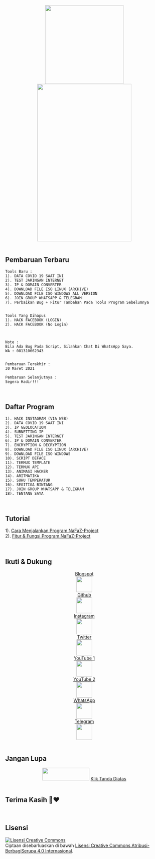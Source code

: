 <center>
<img src="https://1.bp.blogspot.com/-RjbH0PsSiek/XhxquNbaESI/AAAAAAAAAHI/niBbnodOdeYlTSr137ie64kqQuVVMluogCNcBGAsYHQ/s1600/20200112_195431.png" href="https://gatorberkelas.blogspot.com" width="250" height="250"</img>
</center>
<center>
<img src="https://1.bp.blogspot.com/-RUi4pZGPXWc/YGMwXNpTTwI/AAAAAAAAABw/SxhC6jdYWoM7d0GrE-zrkiLBUuQUsbm0gCPcBGAYYCw/s1986/Screenshot_2021_0330_210510.png" href="https://nafazblogger.blogspot.com" width="300" height="500"</img>
</center>
<br>


## Pembaruan Terbaru
```
Tools Baru :
1). DATA COVID 19 SAAT INI
2). TEST JARINGAN INTERNET
3). IP & DOMAIN CONVERTER
4). DOWNLOAD FILE ISO LINUX (ARCHIVE)
5). DOWNLOAD FILE ISO WINDOWS ALL VERSION
6). JOIN GROUP WHATSAPP & TELEGRAM
7). Perbaikan Bug + Fitur Tambahan Pada Tools Program Sebelumnya


Tools Yang Dihapus
1). HACK FACEBOOK (LOGIN)
2). HACK FACEBOOK (No Login)



Note : 
Bila Ada Bug Pada Script, Silahkan Chat Di WhatsApp Saya.
WA : 081310662343


Pembaruan Terakhir :
30 Maret 2021

Pembaruan Selanjutnya :
Segera Hadir!!!
```
<br>


## Daftar Program
```
1). HACK INSTAGRAM (VIA WEB)
2). DATA COVID 19 SAAT INI
3). IP GEOLOCATION
4). SUBNETTING IP
5). TEST JARINGAN INTERNET
6). IP & DOMAIN CONVERTER
7). ENCRYPTION & DECRYPTION
8). DOWNLOAD FILE ISO LINUX (ARCHIVE)
9). DOWNLOAD FILE ISO WINDOWS
10). SCRIPT DEFACE
11). TERMUX TEMPLATE
12). TERMUX API
13). ANIMASI HACKER
14). ARITMATIKA
15). SUHU TEMPERATUR
16). SEGITIGA BINTANG
17). JOIN GROUP WHATSAPP & TELEGRAM
18). TENTANG SAYA
```
<br>


## Tutorial
1). <a href="https://bit.ly/3szQaa3" target="_blank">Cara Menjalankan Program NaFaZ-Project</a>
<br>
2). <a  href="https://bit.ly/3sxYOpv" target="_blank">Fitur & Fungsi Program NaFaZ-Project</a>

<br>


## Ikuti & Dukung
<center>
<a href="https://gatorberkelas.blogspot.com" target="_blank">Blogspot</a>
<br>
<img src="https://1.bp.blogspot.com/-Fd7WYVcb0dc/X7pQcn1XtJI/AAAAAAAAFQo/lGH28CWG3zEOy-TlArj_2AiIy4SPEIC6gCNcBGAsYHQ/s1280/20201122_184028.jpg" href="https://gatorberkelas.blogspot.com" width="50" height="50"></img>
<br>
<a href="https://github.com/Gator-Bks" target="_blank">Github</a>
<br>
<img src="https://1.bp.blogspot.com/-6NoYLbmclOs/X7pQbMbn3uI/AAAAAAAAFQk/Ep4IZvPX3TQPrr9tBDcyOAz4Kgdn9rOhACNcBGAsYHQ/s1280/20201122_184124.jpg" href="https://github.com/Gator-Bks" width="50" height="50"></img>
<br>
<a href="https://www.instagram.com/gator_bks" target="_blank">Instagram</a>
<br>
<img src="https://1.bp.blogspot.com/-_7Oxaqdpdis/X7pQe2J1gQI/AAAAAAAAFQw/ZRAbY3B9QpolsAvfkM7KLm8cLtmgrA6RgCNcBGAsYHQ/s1280/20201122_184221.jpg" href="https://www.instagram.com/gator_bks" width="50" height="50"></img>
<br>
<a href="https://twitter.com/gator_bks" target="_blank">Twitter</a>
<br>
<img src="https://1.bp.blogspot.com/-Em-uSbIhEAs/X7pQeNsMROI/AAAAAAAAFQs/ENA5yG4KoLoSxVhlRZCpvGOlpVKJf0aMgCNcBGAsYHQ/s1280/20201122_184254.jpg" href="https://twitter.com/gator_bks" width="50" height="50"></img>
<br>
<a href="https://www.youtube.com/channel/UCrzkADYdl1qQOgeURA_m62g" target="_blank">YouTube 1</a>
<br>
<img src="https://1.bp.blogspot.com/-YQFndGgi_9Y/X7pQfzsnWJI/AAAAAAAAFQ0/88LQDH0a2jEcxs6AY9aXyI6y3XFok1OmwCNcBGAsYHQ/s1280/20201122_184512.jpg" href="https://www.youtube.com/channel/UCrzkADYdl1qQOgeURA_m62g" width="50" height="50"></img>
<br>
<a href="https://www.youtube.com/channel/UCFy1ZNRvXQGeSLfktmviDLw" target="_blank">YouTube 2</a>
<br>
<img src="https://1.bp.blogspot.com/-YQFndGgi_9Y/X7pQfzsnWJI/AAAAAAAAFQ0/88LQDH0a2jEcxs6AY9aXyI6y3XFok1OmwCNcBGAsYHQ/s1280/20201122_184512.jpg" href="https://www.youtube.com/channel/UCFy1ZNRvXQGeSLfktmviDLw" width="50"height="50"</img>
<br>
<a href="http://wa.me/6281310662343" target="_blank">WhatsApp</a>
<br>
<img src="https://1.bp.blogspot.com/-_8377_9knLI/X7pQhB0W2iI/AAAAAAAAFQ8/rDzmsa7JdmwFFyhg7IQh4ddM0iBC2fAIwCNcBGAsYHQ/s1280/20201122_184657.jpg" href="http://wa.me/6281310662343" width="50"height="50"</img>
<br>
<a href="http://t.me/nfz01" target="_blank">Telegram</a>
<br>
<img src="https://1.bp.blogspot.com/-kOtDZeFx7PE/X7pQhA5r6zI/AAAAAAAAFQ4/MOEztOGlJy0-_huj4BVTejrEFKwyXlFJQCNcBGAsYHQ/s1280/20201122_184845.jpg" href="http://t.me/nfz01" width="50"height="50"</img>
<br>
</center>
<br>


## Jangan Lupa
<center>
<img src="https://1.bp.blogspot.com/-56z9qSi4Zzs/X7o8pkF1x0I/AAAAAAAAFPM/HZVtlFZ3ugI3JHfBxY6TrqhxAIwZf7OYwCNcBGAsYHQ/s840/Screenshot_2020_1122_172322.png" href="https://github.com/Gator-Bks/NaFaZ-Project/fork?fragment=1" width="150" height="40"</img>
<a href="https://github.com/Gator-Bks/NaFaZ-Project/fork?fragment=1" target="_blank">Klik Tanda Diatas</a>
<br>
</center>
<br>


## Terima Kasih 💙❤️
<br>


## Lisensi
<a rel="license" target="_blank" href="http://creativecommons.org/licenses/by-sa/4.0/"><img alt="Lisensi Creative Commons" style="border-width:0" src="https://i.creativecommons.org/l/by-sa/4.0/80x15.png" rel="nofollow" target="_blank"></a><br>Ciptaan disebarluaskan di bawah <a rel="license" href="http://creativecommons.org/licenses/by-sa/4.0/" target="_blank">Lisensi Creative Commons Atribusi-BerbagiSerupa 4.0 Internasional</a>.